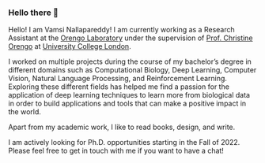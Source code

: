 ### Hello there 👋

Hello! I am Vamsi Nallapareddy! I am currently working as a Research Assistant at the [Orengo Laboratory](http://orengogroup.info/) under the supervision of [Prof. Christine Orengo](https://www.ucl.ac.uk/orengo-group/people/prof-christine-orengo) at [University College London](https://www.ucl.ac.uk/).

I worked on multiple projects during the course of my bachelor’s degree in different domains such as Computational Biology, Deep Learning, Computer Vision, Natural Language Processing, and Reinforcement Learning. Exploring these different fields has helped me find a passion for the application of deep learning techniques to learn more from biological data in order to build applications and tools that can make a positive impact in the world.

Apart from my academic work, I like to read books, design, and write.

I am actively looking for Ph.D. opportunities starting in the Fall of 2022. Please feel free to get in touch with me if you want to have a chat!
